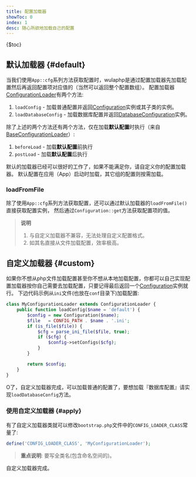 ```yaml
---
title: 配置加载器
showToc: 0
index: 1
desc: 随心所欲地加载自己的配置
---
```


{$toc}

## 默认加载器 {#default}

当我们使用`App::cfg`系列方法获取配置时，wulaphp是通过配置加载器先加载配置然后再返回配置项对应值的（当然可以返回整个配置数组）。
配置加载器[ConfigurationLoader](https://github.com/ninggf/wulaphp/blob/master/wulaphp/conf/ConfigurationLoader.php)有两个方法:

1. `loadConfig` - 加载普通配置并返回[Configuration](https://github.com/ninggf/wulaphp/blob/master/wulaphp/conf/Configuration.php)实例或其子类的实例。
2. `loadDatabaseConfig` - 加载数据库配置并返回[DatabaseConfiguration](https://github.com/ninggf/wulaphp/blob/master/wulaphp/conf/DatabaseConfiguration.php)实例。

除了上述的两个方法还有两个方法，仅在加载**默认配置**时执行（来自[BaseConfigurationLoader](https://github.com/ninggf/wulaphp/blob/master/wulaphp/conf/BaseConfigurationLoader.php)）:

1. `beforeLoad` - 加载**默认配置**前执行
2. `postLoad` - 加载**默认配置**后执行

默认的加载器已经可以很好的工作了，如果不能满足你，请自定义你的配置加载器。
默认配置在应用（App）启动时加载，其它组的配置则按需加载。

### loadFromFile

除了使用`App::cfg`系列方法获取配置，还可以通过默认加载器的`loadFromFile()`直接获取配置实例，
然后通过`Configuration::get`方法获取配置项的值。

> **说明**
>
> 1. 与自定义加载器不兼容，无法处理自定义配置格式。
> 2. 如其名直接从文件加载配置，效率极高。

## 自定义加载器 {#custom}

如果你不想从php文件加载配置甚至你不想从本地加载配置，你都可以自己实现配置加载器按你自己需要去加载配置，只要记得最后返回一个[Configuration](https://github.com/ninggf/wulaphp/blob/master/wulaphp/conf/Configuration.php)实例就行。
下边代码示例从`ini`文件(也放在`conf`目录下)加载配置:

```php
class MyConfigurationLoader extends ConfigurationLoader {
    public function loadConfig($name = 'default') {
        $config = new Configuration($name);
        $file   = CONFIG_PATH . $name . '.ini';
        if (is_file($file)) {
            $cfg = parse_ini_file($file, true);
            if ($cfg) {
                $config->setConfigs($cfg);
            }
        }

        return $config;
    }
}
```

O了，自定义加载器完成，可以加载普通的配置了，要想加载『数据库配置』请实现`loadDatabaseConfig`方法。

### 使用自定义加载器 {#apply}

有了自定义加载器类就可以修改`bootstrap.php`文件中的`CONFIG_LOADER_CLASS`常量了:

```php
define('CONFIG_LOADER_CLASS', 'MyConfigurationLoader');
```

> **重点说明**: 要写全类名(包含命名空间的)。

自定义加载器完成。

